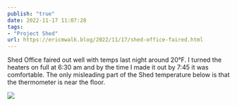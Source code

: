 ```yaml
---
publish: "true"
date: 2022-11-17 11:07:28
tags:
- "Project Shed"
url: https://ericmwalk.blog/2022/11/17/shed-office-faired.html
---
```

Shed Office faired out well with temps last night around 20°F. I turned the heaters on full at 6:30 am and by the time I made it out by 7:45 it was comfortable. The only misleading part of the Shed temperature below is that the thermometer is near the floor.

![](https://ericmwalk.blog/uploads/2022/1ad6fd1964.jpg)